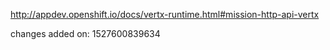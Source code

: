 http://appdev.openshift.io/docs/vertx-runtime.html#mission-http-api-vertx

 
 changes added on: 1527600839634